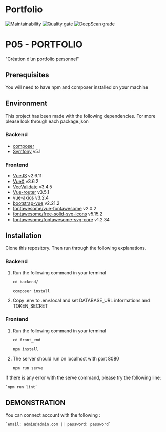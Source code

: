 # Portfolio

[![Maintainability](https://api.codeclimate.com/v1/badges/399cbf225695affb71bb/maintainability)](https://codeclimate.com/github/GitNico-D/Portfolio/maintainability) 
[![Quality gate](https://sonarcloud.io/api/project_badges/quality_gate?project=GitNico-D_Portfolio)](https://sonarcloud.io/dashboard?id=GitNico-D_Portfolio)
[![DeepScan grade](https://deepscan.io/api/teams/13170/projects/16178/branches/341869/badge/grade.svg)](https://deepscan.io/dashboard#view=project&tid=13170&pid=16178&bid=341869)

# P05 - PORTFOLIO
"Création d’un portfolio personnel"

## Prerequisites ##
You will need to have npm and composer installed on your machine

## Environment ##
This project has been made with the following dependencies. 
For more please look through each package.json

### Backend ###
* [composer](https://getcomposer.org/) 
* [Symfony](https://symfony.com/) v5.1

### Frontend ###
* [VueJS](https://vuejs.org/) v2.6.11
* [VueX](https://vuex.vuejs.org/) v3.6.2
* [VeeValidate](https://vee-validate.logaretm.com/v3) v3.4.5
* [Vue-router](https://router.vuejs.org/) v3.5.1
* [vue-axios](https://github.com/axios/axios) v3.2.4
* [bootstrap-vue](https://bootstrap-vue.org/) v2.21.2
* [fontawesome/vue-fontawesome](https://github.com/FortAwesome/vue-fontawesome)
v2.0.2
* [fontawesome/free-solid-svg-icons](https://github.com/FortAwesome/vue-fontawesome)  v5.15.2
* [fontawesome/fontawesome-svg-core](https://github.com/FortAwesome/vue-fontawesome) v1.2.34


## Installation ##
Clone this repository. Then run through the following explanations.
### Backend ###
1. Run the following command in your terminal

    `cd backend/`
    
    `composer install`

2. Copy .env to .env.local and set DATABASE_URL informations and TOKEN_SECRET
    
### Frontend ###
1. Run the following command in your terminal

    `cd front_end`
    
    `npm install`

2. The server should run on localhost with port 8080

    `npm run serve`

If there is any error with the serve command, please try the following line:

    `npm run lint`


## DEMONSTRATION ##
You can connect account with the following : 
    
    `email: admin@admin.com || password: password` 



